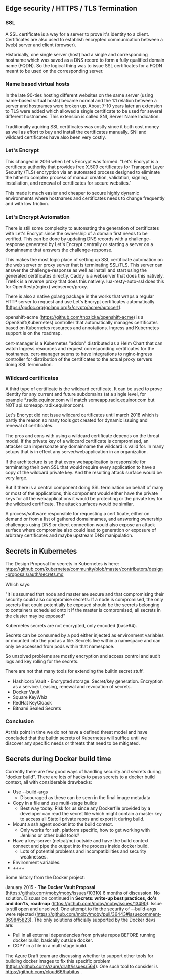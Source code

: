 ## Edge security / HTTPS / TLS Termination

### SSL

A SSL certificate is a way for a server to prove it's identity to a client. Certificates are also used to establish encrypted communication between a (web) server and client (browser).

Historically, one single server (host) had a single and corresponding hostname which was saved as a DNS record to form a fully qualified domain name (FQDN). So the logical thing was to issue SSL certificates for a FQDN meant to be used on the corresponding server.

### Name based virtual hosts

In the late 90-ties hosting different websites on the same server (using name-based virtual hosts) became normal and the 1:1 relation between a server and hostnames were broken up. About 7-10 years later an extension to TLS were added which allowed a single certificate to be used for several different hostnames. This extension is called SNI, Server Name Indication.

Traditionally aquiring SSL certificates was costly since it both cost money as well as effort to buy and install the certificates manually. SNI and wildcard certificates have also been very costly.

### Let's Encrypt

This changed in 2016 when Let's Encrypt was formed. "Let's Encrypt is a certificate authority that provides free X.509 certificates for Transport Layer Security (TLS) encryption via an automated process designed to eliminate the hitherto complex process of manual creation, validation, signing, installation, and renewal of certificates for secure websites."

This made it much easier and cheaper to secure highly dynamic environments where hostnames and certificates needs to change frequently and with low friction.

### Let's Encrypt Automation

There is still some complexity to automating the generation of certificates with Let's Encrypt since the ownership of a domain first needs to be verified. This can be done by updating DNS records with a challenge-response generated by Let's Encrypt centrally or starting a server on a domainname that answers the challenge-response.

This makes the most logic place of setting up SSL certificate automation on the web server or proxy server that is terminating SSL/TLS. This server can answer the challenge-response as well as install and start using the generated certificates directly. Caddy is a webserver that does this natively. Træfik is a reverse proxy that does this natively. lua-resty-auto-ssl does this for OpenResty(nginx) webserver/proxy. 

There is also a native golang package in the works that wraps a regular HTTP server to request and use Let's Encrypt certificates automatically (https://godoc.org/golang.org/x/crypto/acme/autocert).

openshift-acme (https://github.com/tnozicka/openshift-acme) is a OpenShift(Kubernetes) controller that automatically manages certificates based on Kubernetes resources and annotations. Ingress and Kubernetes support is on the roadmap. 

cert-manager is a Kubernetes "addon" distributed as a Helm Chart that can watch Ingress resources and request corresponding certificates for the hostnames. cert-manager seems to have integrations to nginx-ingress controller for distribution of the certificates to the actual proxy servers doing SSL termination.

### Wildcard certificates

A third type of certificate is the wildcard certificate. It can be used to prove identity for any current and future subdomains (at a single level, for example *.radix.equinor.com will match someapp.radix.equinor.com but NOT api.someapp.radix.equinor.com).

Let's Encrypt did not issue wildcard certificates until march 2018 which is partly the reason so many tools got created for dynamic issuing and renewal of certificates.

The pros and cons with using a wildcard certificate depends on the threat model. If the private key of a wildcard certificate is compromised, an attacker can impersonate any domainname the wildcard is valid for. In many setups that is in effect any server/webapplication in an organization.

If the architecture is so that every webapplication is responsible for terminating their own SSL that would require every application to have a copy of the wildcard private key. And the resulting attack surface would be very large.

But if there is a central component doing SSL termination on behalf of many or most of the applications, this component would either have the private keys for all the webapplications it would be protecting or the private key for the wildcard certificate. The attack surfaces would be similar.

A process/software responsible for requesting a certificate, either on demand or from a list of gathered domainnames, and answering ownership challenges using DNS or direct connection would also expose an attack surface where compromise also could lead to generation or exposure of arbitrary certificates and maybe upstream DNS manipulation.




## Secrets in Kubernetes
The Design Proposal for secrets in Kubernetes is here: https://github.com/kubernetes/community/blob/master/contributors/design-proposals/auth/secrets.md

Which says:

"It is assumed that node and master are secure and that compromising their security could also compromise secrets:
If a node is compromised, the only secrets that could potentially be exposed should be the secrets belonging to containers scheduled onto it If the master is compromised, all secrets in the cluster may be exposed"

Kubernetes secrets are not encrypted, only encoded (base64).

Secrets can be consumed by a pod either injected as environment variables or mounted into the pod as a file. Secrets live within a namespace and can only be accessed from pods within that namespace.

So unsolved problems are mostly encryption and access control and audit logs and key rolling for the secrets.

There are not that many tools for extending the builtin secret stuff.
  * Hashicorp Vault - Encrypted storage. Secret/key generation. Encryption as a service. Leasing, renewal and revocation of secrets.
  * Docker Vault
  * Square KeyWhiz
  * RedHat KeyCloack
  * Bitnami Sealed Secrets

### Conclusion

At this point in time we do not have a defined threat model and have concluded that the builtin secrets of Kubernetes will suffice until we discover any specific needs or threats that need to be mitigated.

## Secrets during Docker build time

Currently there are few good ways of handling security and secrets during "docker build". There are lots of hacks to pass secrets to a docker build context, all with considerable drawbacks:
  - Use --build-args
    - Discouraged as these can be seen in the final image metadata
  - Copy in a file and use multi-stage builds
    - Best way today. Risk for us since any Dockerfile provided by a developer can read the secret file which might contain a master key to access all Statoil private repos and export it during build.
  - Mount a ssh agent socket into the build context.
    - Only works for ssh, platform specific, how to get working with Jenkins or other build tools?
  - Have a key-server (netcat/nc) outside and have the build context connect and pipe the output into the process inside docker build.
    - Lots of potential problems and incompatibilities and security weaknesses.
  - Environment variables.
  - ++++

Some history from the Docker project:

January 2015 - **The Docker Vault Proposal** (https://github.com/moby/moby/issues/10310)
6 months of discussion. No solution. Discussion continued in **Secrets: write-up best practices, do's and don'ts, roadmap** (https://github.com/moby/moby/issues/13490). Issue is still open and unsolved. One attempt to fix the security of --build-args were rejected (https://github.com/moby/moby/pull/36443#issuecomment-369845823). The only solutions officially supported by the Docker devs are:
  - Pull in all external dependencies from private repos BEFORE running docker build, basically outside docker.
  - COPY in a file in a multi stage build.

The Azure Draft team are discussing whether to support other tools for building docker images to fix this specific problem (https://github.com/Azure/draft/issues/564). One such tool to consider is https://github.com/cloud66/habitus .